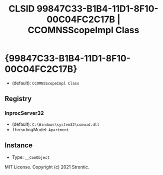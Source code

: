 ﻿---
title: "CLSID 99847C33-B1B4-11D1-8F10-00C04FC2C17B | CCOMNSScopeImpl Class"
excerpt: What is COM-Object CLSID 99847C33-B1B4-11D1-8F10-00C04FC2C17B?
---

# {99847C33-B1B4-11D1-8F10-00C04FC2C17B}

* (default): `CCOMNSScopeImpl Class`

## Registry


### InprocServer32

* (default): `C:\Windows\system32\comuid.dll`
* ThreadingModel: `Apartment`

## Instance

* Type: `__ComObject`

MIT License. Copyright (c) 2021 Strontic.


